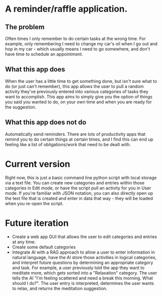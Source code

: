 # A reminder/raffle application. 

## The problem
Often times I only remember to do certain tasks at the wrong time. For example, only remembering I need to change my car's oil when I go out and hop in my car - which usually means I need to go somewhere, and don't have time to schedule an appointment. 

## What this app does
When the user has a little time to get something done, but isn't sure what to do (or just can't remember), this app allows the user to pull a random activity they've previously entered into various categories of tasks they want to accomplish. This app aims to simply give you the option of things you said you wanted to do, on your own time and when you are ready for the suggestion. 

## What this app does not do
Automatically send reminders. There are lots of productivity apps that remind you to do certain things at certain times, and I find this can end up feeling like a list of obligations/work that need to be dealt with. 

# Current version
Right now, this is just a basic command line python script with local storage via a text file. You can create new categories and entries within those categories in Edit mode, or have the script pull an activity for you in User mode. If you're familiar with JSON notation, you can also directly open up the text file that is created and enter in data that way - they will be loaded when you re-open the script. 

# Future iteration
- Create a web app GUI that allows the user to edit categories and entries at any time. 
- Create some default categories
- Integrate AI with a RAG approach to allow a user to enter information in natural language, have the AI store those activities in logical categories, and interpret future questions by determining an appropriate category and task. For example, a user previously told the app they want to meditate more, which gets sorted into a "Relaxation" category. The user tells the AI "I'm feeling scattered and need a break this morning. What should I do?". The user entry is interpreted, determines the user wants to relax, and returns the meditation suggestion. 